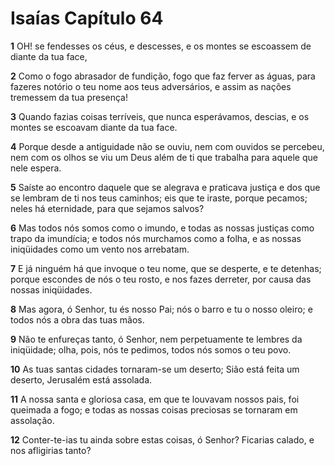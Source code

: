 # Isaías Capítulo 64

**1** 	OH! se fendesses os céus, e descesses, e os montes se escoassem de diante da tua face,

**2** 	Como o fogo abrasador de fundição, fogo que faz ferver as águas, para fazeres notório o teu nome aos teus adversários, e assim as nações tremessem da tua presença!

**3** 	Quando fazias coisas terríveis, que nunca esperávamos, descias, e os montes se escoavam diante da tua face.

**4** 	Porque desde a antiguidade não se ouviu, nem com ouvidos se percebeu, nem com os olhos se viu um Deus além de ti que trabalha para aquele que nele espera.

**5** 	Saíste ao encontro daquele que se alegrava e praticava justiça e dos que se lembram de ti nos teus caminhos; eis que te iraste, porque pecamos; neles há eternidade, para que sejamos salvos?

**6** 	Mas todos nós somos como o imundo, e todas as nossas justiças como trapo da imundícia; e todos nós murchamos como a folha, e as nossas iniqüidades como um vento nos arrebatam.

**7** 	E já ninguém há que invoque o teu nome, que se desperte, e te detenhas; porque escondes de nós o teu rosto, e nos fazes derreter, por causa das nossas iniqüidades.

**8** 	Mas agora, ó Senhor, tu és nosso Pai; nós o barro e tu o nosso oleiro; e todos nós a obra das tuas mãos.

**9** 	Não te enfureças tanto, ó Senhor, nem perpetuamente te lembres da iniqüidade; olha, pois, nós te pedimos, todos nós somos o teu povo.

**10** 	As tuas santas cidades tornaram-se um deserto; Sião está feita um deserto, Jerusalém está assolada.

**11** 	A nossa santa e gloriosa casa, em que te louvavam nossos pais, foi queimada a fogo; e todas as nossas coisas preciosas se tornaram em assolação.

**12** 	Conter-te-ias tu ainda sobre estas coisas, ó Senhor? Ficarias calado, e nos afligirias tanto?

